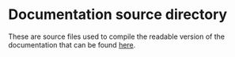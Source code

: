 # Documentation source directory

These are source files used to compile the readable version of the documentation that can be found [here](https://docs.core2ez.m5ez.com/en/latest/).
